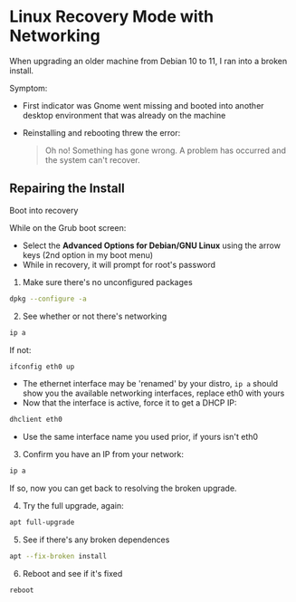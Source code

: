 # Linux Recovery Mode with Networking
When upgrading an older machine from Debian 10 to 11, I ran into a broken install.

Symptom:
- First indicator was Gnome went missing and booted into another desktop environment that was already on the machine
- Reinstalling and rebooting threw the error:

    > Oh no! Something has gone wrong. A problem has occurred and the system can't recover.


## Repairing the Install
Boot into recovery

While on the Grub boot screen:
- Select the **Advanced Options for Debian/GNU Linux** using the arrow keys (2nd option in my boot menu)
- While in recovery, it will prompt for root's password



1. Make sure there's no unconfigured packages
  ```bash
  dpkg --configure -a
  ```

2. See whether or not there's networking
  ```bash
  ip a
  ```
  
  If not:
    
  ```bash
  ifconfig eth0 up
  ```
    
  - The ethernet interface may be 'renamed' by your distro, `ip a` should show you the available networking interfaces, replace eth0 with yours
  - Now that the interface is active, force it to get a DHCP IP:
      
  ```bash
  dhclient eth0
  ```
  - Use the same interface name you used prior, if yours isn't eth0

3. Confirm you have an IP from your network:
  ```bash
  ip a
  ```
  If so, now you can get back to resolving the broken upgrade.

4. Try the full upgrade, again:
  ```bash
  apt full-upgrade
  ```

5. See if there's any broken dependences
  ```bash
  apt --fix-broken install
  ```

6. Reboot and see if it's fixed
  ```bash
  reboot
  ```
